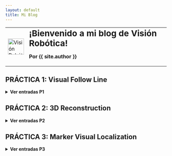 ```yaml
---
layout: default
title: Mi Blog
---
```


<table>
  <tr>
    <td>
      <img src="https://paaulaagarciiaa.github.io/Vision-Robotica/logorobotica.png" alt="Visión Robótica" width="50" height="50">
    </td>
    <td>
      <h1 style="margin: 0; font-size: 26px;">¡Bienvenido a mi blog de Visión Robótica!</h1>
      <p><strong>Por {{ site.author }}</strong></p>  <!-- Aquí se muestra el autor -->
    </td>
  </tr>
</table>

## PRÁCTICA 1: Visual Follow Line

<details style="margin-bottom: 30px;">
<summary><strong>Ver entradas P1</strong></summary>
<img src="{{ '/f1.png' | relative_url }}" alt="Imagen de la práctica 1" style="width: 200px; height: auto;">



<ul>
{% for post in site.posts reversed %}
  {% if post.tags contains "practica1" %}
    <li><a href="{{ post.url | relative_url }}">{{ post.title }}</a></li>
  {% endif %}
{% endfor %}
</ul>

</details>


## PRÁCTICA 2: 3D Reconstruction

<details style="margin-bottom: 30px;">
<summary><strong>Ver entradas P2</strong></summary>
<img src="{{ '/3d_reconstruction.png' | relative_url }}" alt="Imagen de la práctica 2" style="width: 200px; height: auto;">



<ul>
{% for post in site.posts reversed %}
  {% if post.tags contains "practica2" %}
    <li><a href="{{ post.url | relative_url }}">{{ post.title }}</a></li>
  {% endif %}
{% endfor %}
</ul>

</details>


## PRÁCTICA 3: Marker Visual Localization

<details>
<summary><strong>Ver entradas P3</strong></summary>
<img src="{{ 'imagenes/p3.png' | relative_url }}" alt="Imagen de la práctica 3" style="width: 200px; height: auto;">



<ul>
{% for post in site.posts reversed %}
  {% if post.tags contains "practica3" %}
    <li><a href="{{ post.url | relative_url }}">{{ post.title }}</a></li>
  {% endif %}
{% endfor %}
</ul>

</details>



